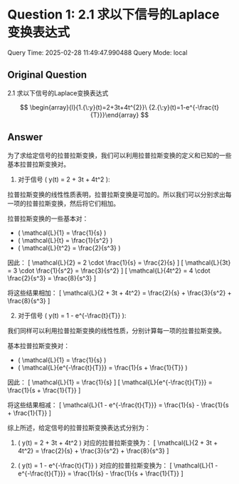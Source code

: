 # Question 1: 2.1 求以下信号的Laplace变换表达式

Query Time: 2025-02-28 11:49:47.990488
Query Mode: local

## Original Question
2.1 求以下信号的Laplace变换表达式  

$$
\begin{array}{l}{1.{\:y}(t)=2+3t+4t^{2}}\ {2.{\:y}(t)=1-e^{-\frac{t}{T}}}\end{array}
$$

## Answer
为了求给定信号的拉普拉斯变换，我们可以利用拉普拉斯变换的定义和已知的一些基本拉普拉斯变换对。

1. 对于信号 \( y(t) = 2 + 3t + 4t^2 \):

拉普拉斯变换的线性性质表明，拉普拉斯变换是可加的。所以我们可以分别求出每一项的拉普拉斯变换，然后将它们相加。

拉普拉斯变换的一些基本对：
- \( \mathcal{L}\{1\} = \frac{1}{s} \)
- \( \mathcal{L}\{t\} = \frac{1}{s^2} \)
- \( \mathcal{L}\{t^2\} = \frac{2}{s^3} \)

因此：
\[
\mathcal{L}\{2\} = 2 \cdot \frac{1}{s} = \frac{2}{s}
\]
\[
\mathcal{L}\{3t\} = 3 \cdot \frac{1}{s^2} = \frac{3}{s^2}
\]
\[
\mathcal{L}\{4t^2\} = 4 \cdot \frac{2}{s^3} = \frac{8}{s^3}
\]

将这些结果相加：
\[
\mathcal{L}\{2 + 3t + 4t^2\} = \frac{2}{s} + \frac{3}{s^2} + \frac{8}{s^3}
\]

2. 对于信号 \( y(t) = 1 - e^{-\frac{t}{T}} \):

我们同样可以利用拉普拉斯变换的线性性质，分别计算每一项的拉普拉斯变换。

基本拉普拉斯变换对：
- \( \mathcal{L}\{1\} = \frac{1}{s} \)
- \( \mathcal{L}\{e^{-\frac{t}{T}}\} = \frac{1}{s + \frac{1}{T}} \)

因此：
\[
\mathcal{L}\{1\} = \frac{1}{s}
\]
\[
\mathcal{L}\{e^{-\frac{t}{T}}\} = \frac{1}{s + \frac{1}{T}}
\]

将这些结果相减：
\[
\mathcal{L}\{1 - e^{-\frac{t}{T}}\} = \frac{1}{s} - \frac{1}{s + \frac{1}{T}}
\]

综上所述，给定信号的拉普拉斯变换表达式分别为：
1. \( y(t) = 2 + 3t + 4t^2 \) 对应的拉普拉斯变换为：
\[
\mathcal{L}\{2 + 3t + 4t^2\} = \frac{2}{s} + \frac{3}{s^2} + \frac{8}{s^3}
\]

2. \( y(t) = 1 - e^{-\frac{t}{T}} \) 对应的拉普拉斯变换为：
\[
\mathcal{L}\{1 - e^{-\frac{t}{T}}\} = \frac{1}{s} - \frac{1}{s + \frac{1}{T}}
\]